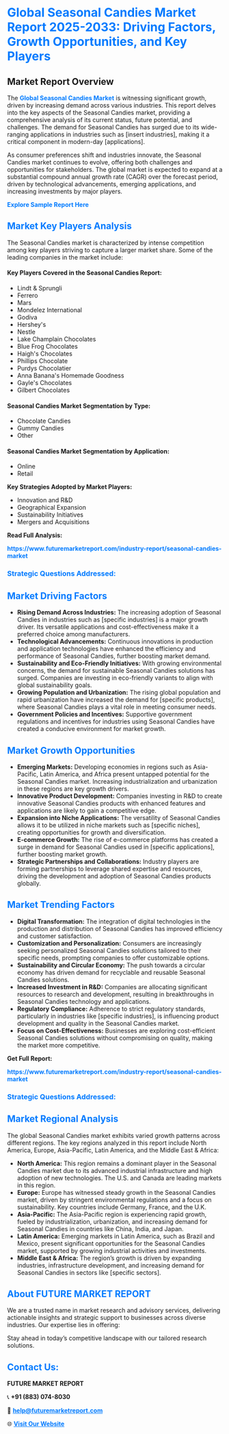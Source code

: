 <h1 style="color: #007BFF;">Global Seasonal Candies Market Report 2025-2033: Driving Factors, Growth Opportunities, and Key Players</h1>

<section id="overview">
<h2>Market Report Overview</h2>
<p>The <a href="https://www.futuremarketreport.com/industry-report/seasonal-candies-market" style="color: #007BFF; text-decoration: none;"><strong>Global Seasonal Candies Market</strong></a> is witnessing significant growth, driven by increasing demand across various industries. This report delves into the key aspects of the Seasonal Candies market, providing a comprehensive analysis of its current status, future potential, and challenges. The demand for Seasonal Candies has surged due to its wide-ranging applications in industries such as [insert industries], making it a critical component in modern-day [applications].</p>
<p>As consumer preferences shift and industries innovate, the Seasonal Candies market continues to evolve, offering both challenges and opportunities for stakeholders. The global market is expected to expand at a substantial compound annual growth rate (CAGR) over the forecast period, driven by technological advancements, emerging applications, and increasing investments by major players.</p>
</section>

<section id="overview">
<p><a href="https://www.futuremarketreport.com/request-sample/reportId=87086" style="color: #007BFF; text-decoration: none;"><strong>Explore Sample Report Here</strong></a></p>
</section>

<section id="key-players">
<h2 style="color: #007BFF;">Market Key Players Analysis</h2>
<p>The Seasonal Candies market is characterized by intense competition among key players striving to capture a larger market share. Some of the leading companies in the market include:</p>
<h4>Key Players Covered in the Seasonal Candies Report:</h4>
<ul><li>Lindt &amp; Sprungli</li><li>Ferrero</li><li>Mars</li><li>Mondelez International</li><li>Godiva</li><li>Hershey&#039;s</li><li>Nestle</li><li>Lake Champlain Chocolates</li><li>Blue Frog Chocolates</li><li>Haigh&#039;s Chocolates</li><li>Phillips Chocolate</li><li>Purdys Chocolatier</li><li>Anna Banana&#039;s Homemade Goodness</li><li>Gayle&#039;s Chocolates</li><li>Gilbert Chocolates</li></ul>
<h4>Seasonal Candies Market Segmentation by Type:</h4>
<ul><li>Chocolate Candies</li><li>Gummy Candies</li><li>Other</li></ul>

<h4>Seasonal Candies Market Segmentation by Application:</h4>
<ul><li>Online</li><li>Retail</li></ul>
<p><strong>Key Strategies Adopted by Market Players:</strong></p>
<ul>
<li>Innovation and R&D</li>
<li>Geographical Expansion</li>
<li>Sustainability Initiatives</li>
<li>Mergers and Acquisitions</li>
</ul>
</section>

<section>
<p><strong>Read Full Analysis: </strong></p><a href="https://www.futuremarketreport.com/industry-report/seasonal-candies-market" style="color: #007BFF; text-decoration: none;"><strong>https://www.futuremarketreport.com/industry-report/seasonal-candies-market</strong></a>
<h3 style="color: #007BFF;">Strategic Questions Addressed:</h3>
</section>

<section id="driving-factors">
<h2 style="color: #007BFF;">Market Driving Factors</h2>
<ul>
<li><strong>Rising Demand Across Industries:</strong> The increasing adoption of Seasonal Candies in industries such as [specific industries] is a major growth driver. Its versatile applications and cost-effectiveness make it a preferred choice among manufacturers.</li>
<li><strong>Technological Advancements:</strong> Continuous innovations in production and application technologies have enhanced the efficiency and performance of Seasonal Candies, further boosting market demand.</li>
<li><strong>Sustainability and Eco-Friendly Initiatives:</strong> With growing environmental concerns, the demand for sustainable Seasonal Candies solutions has surged. Companies are investing in eco-friendly variants to align with global sustainability goals.</li>
<li><strong>Growing Population and Urbanization:</strong> The rising global population and rapid urbanization have increased the demand for [specific products], where Seasonal Candies plays a vital role in meeting consumer needs.</li>
<li><strong>Government Policies and Incentives:</strong> Supportive government regulations and incentives for industries using Seasonal Candies have created a conducive environment for market growth.</li>
</ul>
</section>

<section id="growth-opportunities">
<h2 style="color: #007BFF;">Market Growth Opportunities</h2>
<ul>
<li><strong>Emerging Markets:</strong> Developing economies in regions such as Asia-Pacific, Latin America, and Africa present untapped potential for the Seasonal Candies market. Increasing industrialization and urbanization in these regions are key growth drivers.</li>
<li><strong>Innovative Product Development:</strong> Companies investing in R&D to create innovative Seasonal Candies products with enhanced features and applications are likely to gain a competitive edge.</li>
<li><strong>Expansion into Niche Applications:</strong> The versatility of Seasonal Candies allows it to be utilized in niche markets such as [specific niches], creating opportunities for growth and diversification.</li>
<li><strong>E-commerce Growth:</strong> The rise of e-commerce platforms has created a surge in demand for Seasonal Candies used in [specific applications], further boosting market growth.</li>
<li><strong>Strategic Partnerships and Collaborations:</strong> Industry players are forming partnerships to leverage shared expertise and resources, driving the development and adoption of Seasonal Candies products globally.</li>
</ul>
</section>

<section id="trending-factors">
<h2 style="color: #007BFF;">Market Trending Factors</h2>
<ul>
<li><strong>Digital Transformation:</strong> The integration of digital technologies in the production and distribution of Seasonal Candies has improved efficiency and customer satisfaction.</li>
<li><strong>Customization and Personalization:</strong> Consumers are increasingly seeking personalized Seasonal Candies solutions tailored to their specific needs, prompting companies to offer customizable options.</li>
<li><strong>Sustainability and Circular Economy:</strong> The push towards a circular economy has driven demand for recyclable and reusable Seasonal Candies solutions.</li>
<li><strong>Increased Investment in R&D:</strong> Companies are allocating significant resources to research and development, resulting in breakthroughs in Seasonal Candies technology and applications.</li>
<li><strong>Regulatory Compliance:</strong> Adherence to strict regulatory standards, particularly in industries like [specific industries], is influencing product development and quality in the Seasonal Candies market.</li>
<li><strong>Focus on Cost-Effectiveness:</strong> Businesses are exploring cost-efficient Seasonal Candies solutions without compromising on quality, making the market more competitive.</li>
</ul>
</section>

<section>
<p><strong>Get Full Report: </strong></p><a href="https://www.futuremarketreport.com/industry-report/seasonal-candies-market" style="color: #007BFF; text-decoration: none;"><strong>https://www.futuremarketreport.com/industry-report/seasonal-candies-market</strong></a>
<h3 style="color: #007BFF;">Strategic Questions Addressed:</h3>
</section>


<section id="regional-analysis">
<h2 style="color: #007BFF;">Market Regional Analysis</h2>
<p>The global Seasonal Candies market exhibits varied growth patterns across different regions. The key regions analyzed in this report include North America, Europe, Asia-Pacific, Latin America, and the Middle East & Africa:</p>
<ul>
<li><strong>North America:</strong> This region remains a dominant player in the Seasonal Candies market due to its advanced industrial infrastructure and high adoption of new technologies. The U.S. and Canada are leading markets in this region.</li>
<li><strong>Europe:</strong> Europe has witnessed steady growth in the Seasonal Candies market, driven by stringent environmental regulations and a focus on sustainability. Key countries include Germany, France, and the U.K.</li>
<li><strong>Asia-Pacific:</strong> The Asia-Pacific region is experiencing rapid growth, fueled by industrialization, urbanization, and increasing demand for Seasonal Candies in countries like China, India, and Japan.</li>
<li><strong>Latin America:</strong> Emerging markets in Latin America, such as Brazil and Mexico, present significant opportunities for the Seasonal Candies market, supported by growing industrial activities and investments.</li>
<li><strong>Middle East & Africa:</strong> The region’s growth is driven by expanding industries, infrastructure development, and increasing demand for Seasonal Candies in sectors like [specific sectors].</li>
</ul>
</section>

<footer>
<h2 style="color: #007BFF;">About FUTURE MARKET REPORT</h2>
<p>We are a trusted name in market research and advisory services, delivering actionable insights and strategic support to businesses across diverse industries. Our expertise lies in offering:</p>

<p>Stay ahead in today’s competitive landscape with our tailored research solutions.</p>

<h2 style="color: #007BFF;">Contact Us:</h2>
<p><strong>FUTURE MARKET REPORT</strong></p>
<p>📞 <strong>+91 (883) 074-8030</strong></p>
<p>📧 <strong><a href="mailto:help@futuremarketreport.com" style="color: #007BFF;">help@futuremarketreport.com</a></strong></p>
<p>🌐 <strong><a href="https://www.futuremarketreport.com/" style="color: #007BFF;">Visit Our Website</a></strong></p>
</footer>